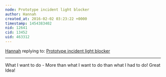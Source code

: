 ```yaml
---
node: Prototype incident light blocker
author: Hannah
created_at: 2016-02-02 03:23:22 +0000
timestamp: 1454383402
nid: 12641
cid: 13452
uid: 463312
---
```




[Hannah](../profile/Hannah) replying to: [Prototype incident light blocker](../notes/dhaffnersr/02-01-2016/prototype-incident-light-blocker)

----
What I want to do - More than what I want to do than what I had to do! Great Idea!